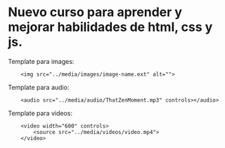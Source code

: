 # Nuevo curso para aprender y mejorar habilidades de html, css y js.

Template para images:
```
    <img src="../media/images/image-name.ext" alt="">
```
Template para audio:
```
    <audio src="../media/audio/ThatZenMoment.mp3" controls></audio>
```
Template para videos:
```
    <video width="600" controls>
        <source src="../media/videos/video.mp4">
    </video>
```

